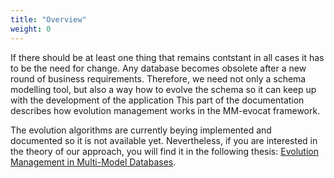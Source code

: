 ```yaml
---
title: "Overview"
weight: 0
---
```


If there should be at least one thing that remains contstant in all cases it has to be the need for change. Any database becomes obsolete after a new round of business requirements. Therefore, we need not only a schema modelling tool, but also a way how to evolve the schema so it can keep up with the development of the application This part of the documentation describes how evolution management works in the MM-evocat framework.

The evolution algorithms are currently beying implemented and documented so it is not available yet. Nevertheless, if you are interested in the theory of our approach, you will find it in the following thesis: <a href="/doc/evolution_management_in_multi-model_databases.pdf" target="_blank">Evolution Management in Multi-Model Databases</a>.

